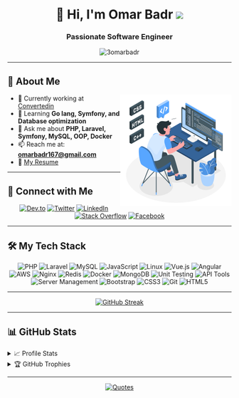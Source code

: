 # <div align="center">👋 Hi, I'm Omar Badr <img src="https://media.giphy.com/media/hvRJCLFzcasrR4ia7z/giphy.gif" width="35"></div>

<div align="center">
  <h3>Passionate Software Engineer</h3>
  <img src="https://komarev.com/ghpvc/?username=3omarbadr&label=Profile%20views&color=0e75b6&style=flat" alt="3omarbadr" />
</div>

---

## 🚀 About Me

<img align="right" src="https://github.com/0xAbdulKhalid/0xAbdulKhalid/raw/main/assets/mdImages/programming.svg" width="250px">

- 🔭 Currently working at [Convertedin](https://www.converted.in/)
- 🌱 Learning **Go lang, Symfony, and Database optimization**
- 💬 Ask me about **PHP, Laravel, Symfony, MySQL, OOP, Docker**
- 📫 Reach me at: **omarbadr167@gmail.com**
- 📄 [My Resume](https://drive.google.com/file/d/1Zap2QdCoitmCyJ0yelrceWTX8exiIdr1/view)

---

## 🤝 Connect with Me

<div align="center">
  
[![Dev.to](https://img.shields.io/badge/Dev.to-0A0A0A?style=for-the-badge&logo=devdotto&logoColor=white)](https://dev.to/3omarbadr)
[![Twitter](https://img.shields.io/badge/Twitter-1DA1F2?style=for-the-badge&logo=twitter&logoColor=white)](https://twitter.com/3omarbadr)
[![LinkedIn](https://img.shields.io/badge/LinkedIn-0077B5?style=for-the-badge&logo=linkedin&logoColor=white)](https://linkedin.com/in/3omarbadr)
[![Stack Overflow](https://img.shields.io/badge/Stack_Overflow-FE7A16?style=for-the-badge&logo=stack-overflow&logoColor=white)](https://stackoverflow.com/users/14984910)
[![Facebook](https://img.shields.io/badge/Facebook-1877F2?style=for-the-badge&logo=facebook&logoColor=white)](https://fb.com/3omarbadr)

</div>

---

## 🛠️ My Tech Stack

<div align="center">

![PHP](https://img.shields.io/badge/PHP-777BB4?style=for-the-badge&logo=php&logoColor=white)
![Laravel](https://img.shields.io/badge/Laravel-FF2D20?style=for-the-badge&logo=laravel&logoColor=white)
![MySQL](https://img.shields.io/badge/MySQL-4479A1?style=for-the-badge&logo=mysql&logoColor=white)
![JavaScript](https://img.shields.io/badge/JavaScript-F7DF1E?style=for-the-badge&logo=javascript&logoColor=black)
![Linux](https://img.shields.io/badge/Linux-FCC624?style=for-the-badge&logo=linux&logoColor=black)
![Vue.js](https://img.shields.io/badge/Vue.js-4FC08D?style=for-the-badge&logo=vue.js&logoColor=white)
![Angular](https://img.shields.io/badge/Angular-DD0031?style=for-the-badge&logo=angular&logoColor=white)
![AWS](https://img.shields.io/badge/AWS-232F3E?style=for-the-badge&logo=amazon-aws&logoColor=white)
![Nginx](https://img.shields.io/badge/Nginx-009639?style=for-the-badge&logo=nginx&logoColor=white)
![Redis](https://img.shields.io/badge/Redis-DC382D?style=for-the-badge&logo=redis&logoColor=white)
![Docker](https://img.shields.io/badge/Docker-2496ED?style=for-the-badge&logo=docker&logoColor=white)
![MongoDB](https://img.shields.io/badge/MongoDB-47A248?style=for-the-badge&logo=mongodb&logoColor=white)
![Unit Testing](https://img.shields.io/badge/Unit_Testing-14161A?style=for-the-badge&logo=testing-library&logoColor=white)
![API Tools](https://img.shields.io/badge/API_Tools-0056B3?style=for-the-badge&logo=postman&logoColor=white)
![Server Management](https://img.shields.io/badge/Server_Management-000000?style=for-the-badge&logo=server-fault&logoColor=white)
![Bootstrap](https://img.shields.io/badge/Bootstrap-7952B3?style=for-the-badge&logo=bootstrap&logoColor=white)
![CSS3](https://img.shields.io/badge/CSS3-1572B6?style=for-the-badge&logo=css3&logoColor=white)
![Git](https://img.shields.io/badge/Git-F05032?style=for-the-badge&logo=git&logoColor=white)
![HTML5](https://img.shields.io/badge/HTML5-E34F26?style=for-the-badge&logo=html5&logoColor=white)
</div>

---

<div align="center">
  
  [![GitHub Streak](https://github-readme-streak-stats.herokuapp.com/?user=3omarbadr&theme=tokyonight_duo)](https://git.io/streak-stats)
  
</div>

---

## 📊 GitHub Stats

<details>
  <summary>📈 Profile Stats</summary>
  <br>
  <div align="center">
    <img alt="Omar Badr's Github Stats" src="https://github-readme-stats.vercel.app/api?username=3omarbadr&show_icons=true&count_private=true&theme=tokyonight" height="200px"/>
    <img src="https://github-readme-stats.vercel.app/api/top-langs?username=3omarbadr&langs_count=10&show_icons=true&locale=en&theme=tokyonight" alt="3omarbadr" height="200px"/>
  </div>
  <br>
  <b>Note:</b> Top languages is only a metric of the languages my public code consists of and doesn't reflect experience or skill level.
</details>

<details>
  <summary>🏆 GitHub Trophies</summary>
  <br>
  <div align="center">
    <img src="https://github-profile-trophy.vercel.app/?username=3omarbadr&theme=tokyonight&column=4&margin-w=15&margin-h=15" alt="3omarbadr" />
  </div>
</details>

---

<div align="center">
  
  [![Quotes](https://quotes-github-readme.vercel.app/api?type=horizontal&theme=tokyonight)](https://github.com/piyushsuthar/github-readme-quotes)
  
</div>
